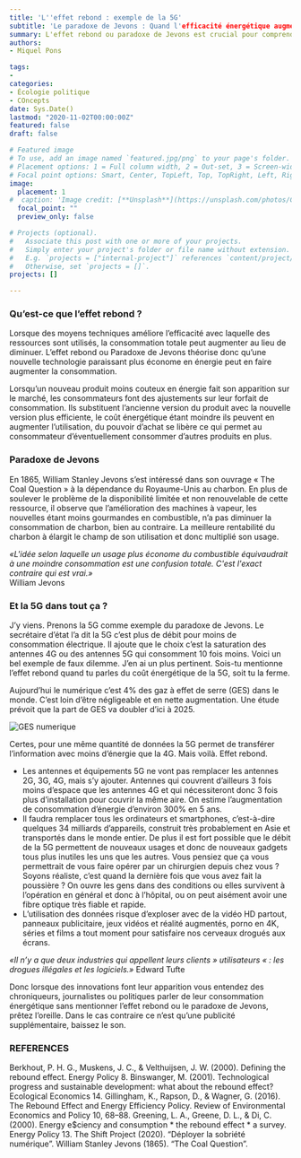 ```yaml
---
title: 'L''effet rebond : exemple de la 5G'
subtitle: 'Le paradoxe de Jevons : Quand l'efficacité énergétique augmente la consommation finale.'
summary: L'effet rebond ou paradoxe de Jevons est crucial pour comprendre l'augmentation de la consommation d'énergie et donc des emissions de gaz à effet de serre. 
authors:
- Miquel Pons

tags:
- 
categories:
- Écologie politique
- COncepts
date: Sys.Date()
lastmod: "2020-11-02T00:00:00Z"
featured: false
draft: false

# Featured image
# To use, add an image named `featured.jpg/png` to your page's folder.
# Placement options: 1 = Full column width, 2 = Out-set, 3 = Screen-width
# Focal point options: Smart, Center, TopLeft, Top, TopRight, Left, Right, BottomLeft, Bottom, BottomRight
image:
  placement: 1
#  caption: 'Image credit: [**Unsplash**](https://unsplash.com/photos/CpkOjOcXdUY)'
  focal_point: ""
  preview_only: false

# Projects (optional).
#   Associate this post with one or more of your projects.
#   Simply enter your project's folder or file name without extension.
#   E.g. `projects = ["internal-project"]` references `content/project/deep-learning/index.md`.
#   Otherwise, set `projects = []`.
projects: []

---
```


### Qu’est-ce que l’effet rebond ?

Lorsque des moyens techniques améliore l’efficacité avec laquelle des ressources sont utilisés, la consommation totale peut augmenter au lieu de diminuer. L’effet rebond ou Paradoxe de Jevons théorise donc qu’une nouvelle technologie paraissant plus économe en énergie peut en faire augmenter la consommation.   
  
Lorsqu’un nouveau produit moins couteux en énergie fait son apparition sur le marché, les consommateurs font des ajustements sur leur forfait de consommation. Ils substituent l’ancienne version du produit avec la nouvelle version plus efficiente, le coût énergétique étant moindre ils peuvent en augmenter l’utilisation, du pouvoir d’achat se libère ce qui permet au consommateur d’éventuellement consommer d’autres produits en plus.   
  
### Paradoxe de Jevons

En 1865, William Stanley Jevons s’est intéressé dans son ouvrage « The Coal Question » à la dépendance du Royaume-Unis au charbon. En plus de soulever le problème de la disponibilité limitée et non renouvelable de cette ressource, il observe que l’amélioration des machines à vapeur, les nouvelles étant moins gourmandes en combustible, n’a pas diminuer la consommation de charbon, bien au contraire. La meilleure rentabilité du charbon à élargit le champ de son utilisation et donc multiplié son usage.  

*«L'idée selon laquelle un usage plus économe du combustible équivaudrait à une moindre consommation est une confusion totale. C'est l'exact contraire qui est vrai.»*   
William Jevons

### Et la 5G dans tout ça ?

J’y viens. Prenons la 5G comme exemple du paradoxe de Jevons. Le secrétaire d’état l’a dit la 5G c’est plus de débit pour moins de consommation électrique. Il ajoute que le choix c’est la saturation des antennes 4G ou des antennes 5G qui consomment 10 fois moins. Voici un bel exemple de faux dilemme. J’en ai un plus pertinent. Sois-tu mentionne l’effet rebond quand tu parles du coût énergétique de la 5G, soit tu la ferme.   
  
Aujourd’hui le numérique c’est 4% des gaz à effet de serre (GES) dans le monde. C’est loin d’être négligeable et en nette augmentation. Une étude prévoit que la part de GES va doubler d’ici à 2025.  

<img class="fit-picture" 
    src="/media/GES numérique.PNG"
    alt="GES numerique"
    title="The Shift Project 2018"> 

Certes, pour une même quantité de données la 5G permet de transférer l’information avec moins d’énergie que la 4G. Mais voilà. Effet rebond.

-	Les antennes et équipements 5G ne vont pas remplacer les antennes 2G, 3G, 4G, mais s’y ajouter. Antennes qui couvrent d’ailleurs 3 fois moins d’espace que les antennes 4G et qui nécessiteront donc 3 fois plus d’installation pour couvrir la même aire. On estime l’augmentation de consommation d’énergie d’environ 300% en 5 ans.
-	Il faudra remplacer tous les ordinateurs et smartphones, c’est-à-dire quelques 34 milliards d’appareils, construit très probablement en Asie et transportés dans le monde entier. De plus il est fort possible que le débit de la 5G permettent de nouveaux usages et donc de nouveaux gadgets tous plus inutiles les uns que les autres. Vous pensiez que ça vous permettrait de vous faire opérer par un chirurgien depuis chez vous ? Soyons réaliste, c’est quand la dernière fois que vous avez fait la poussière ? On ouvre les gens dans des conditions ou elles survivent à l’opération en général et donc à l’hôpital, ou on peut aisément avoir une fibre optique très fiable et rapide.
-	L’utilisation des données risque d’exploser avec de la vidéo HD partout, panneaux publicitaire, jeux vidéos et réalité augmentés, porno en 4K, séries et films a tout moment pour satisfaire nos cerveaux drogués aux écrans. 

*«Il n’y a que deux industries qui appellent leurs clients » utilisateurs « : les drogues illégales et les logiciels.»*   Edward Tufte

Donc lorsque des innovations font leur apparition vous entendez des chroniqueurs, journalistes ou politiques parler de leur consommation énergétique sans mentionner l’effet rebond ou le paradoxe de Jevons, prêtez l’oreille. Dans le cas contraire ce n’est qu’une publicité supplémentaire, baissez le son. 

### REFERENCES

Berkhout, P. H. G., Muskens, J. C., & Velthuijsen, J. W. (2000). Defining the rebound effect. Energy Policy 8.
Binswanger, M. (2001). Technological progress and sustainable development: what about the rebound effect? Ecological Economics 14.
Gillingham, K., Rapson, D., & Wagner, G. (2016). The Rebound Effect and Energy Efficiency Policy. Review of Environmental Economics and Policy 10, 68–88.
Greening, L. A., Greene, D. L., & Di, C. (2000). Energy e$ciency and consumption * the rebound effect * a survey. Energy Policy 13.
The Shift Project (2020). “Déployer la sobriété numérique”.
William Stanley Jevons (1865).  “The Coal Question”.
